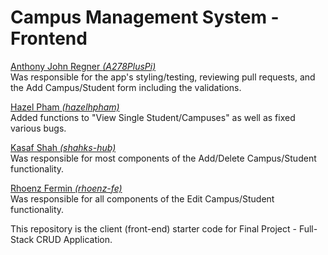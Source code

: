 # Campus Management System - Frontend
[Anthony John Regner <i>(A278PlusPi)</i>](https://github.com/A278PlusPi)<br/>
Was responsible for the app's styling/testing, reviewing pull requests, and the Add Campus/Student form including the validations.
<br/>

[Hazel Pham <i>(hazelhpham)</i>](https://github.com/hazelhpham/)<br/>
Added functions to "View Single Student/Campuses" as well as fixed various bugs.
<br/>

[Kasaf Shah <i>(shahks-hub)</i>](https://github.com/shahks-hub/)<br/>
Was responsible for most components of the Add/Delete Campus/Student functionality.
<br/>

[Rhoenz Fermin <i>(rhoenz-fe)</i>](https://github.com/rhoenz-fe)<br/>
Was responsible for all components of the Edit Campus/Student functionality.
<br/>

This repository is the client (front-end) starter code for Final Project - Full-Stack CRUD Application.
